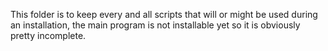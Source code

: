 This folder is to keep every and all scripts that will or might be used during an installation, the main program is not installable yet so it is obviously pretty incomplete.